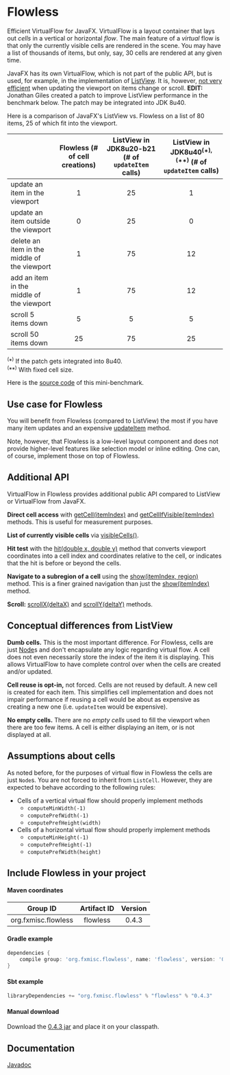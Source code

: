 Flowless
========

Efficient VirtualFlow for JavaFX. VirtualFlow is a layout container that lays out _cells_ in a vertical or horizontal _flow_. The main feature of a _virtual_ flow is that only the currently visible cells are rendered in the scene. You may have a list of thousands of items, but only, say, 30 cells are rendered at any given time.

JavaFX has its own VirtualFlow, which is not part of the public API, but is used, for example, in the implementation of [ListView](http://docs.oracle.com/javase/8/javafx/api/javafx/scene/control/ListView.html). It is, however, [not very efficient](https://javafx-jira.kenai.com/browse/RT-35395) when updating the viewport on items change or scroll. **EDIT:** Jonathan Giles created a patch to improve ListView performance in the benchmark below. The patch may be integrated into JDK 8u40.

Here is a comparison of JavaFX's ListView vs. Flowless on a list of 80 items, 25 of which fit into the viewport.

|                     | Flowless (# of cell creations) | ListView in JDK8u20-b21 (# of `updateItem` calls) | ListView in JDK8u40<sup>(</sup>\*<sup>), (</sup>\*\*<sup>)</sup> (# of `updateItem` calls) |
|---------------------|:------------------------------:|:-------------------------------------------------:|:------------------------------------------------------------------------------------------:|
| update an item in the viewport |                   1 | 25                                                | 1                                                                                          |
| update an item outside the viewport |              0 | 25                                                | 0                                                                                          |
| delete an item in the middle of the viewport |     1 | 75                                                | 12                                                                                         |
| add an item in the middle of the viewport |        1 | 75                                                | 12                                                                                         |
| scroll 5 items down |                              5 | 5                                                 | 5                                                                                          |
| scroll 50 items down |                            25 | 75                                                | 25                                                                                         |

<sup>(</sup>\*<sup>)</sup> If the patch gets integrated into 8u40.  
<sup>(</sup>\*\*<sup>)</sup> With fixed cell size.  

Here is the [source code](https://gist.github.com/TomasMikula/1dcee2cc4e5dab421913) of this mini-benchmark.

Use case for Flowless
---------------------

You will benefit from Flowless (compared to ListView) the most if you have many item updates and an expensive [updateItem](http://docs.oracle.com/javase/8/javafx/api/javafx/scene/control/Cell.html#updateItem-T-boolean-) method.

Note, however, that Flowless is a low-level layout component and does not provide higher-level features like selection model or inline editing. One can, of course, implement those on top of Flowless.

Additional API
--------------

VirtualFlow in Flowless provides additional public API compared to ListView or VirtualFlow from JavaFX.

**Direct cell access** with [getCell(itemIndex)](http://www.fxmisc.org/flowless/javadoc/org/fxmisc/flowless/VirtualFlow.html#getCell-int-) and [getCellIfVisible(itemIndex)](http://www.fxmisc.org/flowless/javadoc/org/fxmisc/flowless/VirtualFlow.html#getCellIfVisible-int-) methods. This is useful for measurement purposes.

**List of currently visible cells** via [visibleCells()](http://www.fxmisc.org/flowless/javadoc/org/fxmisc/flowless/VirtualFlow.html#visibleCells--).

**Hit test** with the [hit(double x, double y)](http://www.fxmisc.org/flowless/javadoc/org/fxmisc/flowless/VirtualFlow.html#hit-double-double-) method that converts viewport coordinates into a cell index and coordinates relative to the cell, or indicates that the hit is before or beyond the cells.

**Navigate to a subregion of a cell** using the [show(itemIndex, region)](http://www.fxmisc.org/flowless/javadoc/org/fxmisc/flowless/VirtualFlow.html#show-int-javafx.geometry.Bounds-) method. This is a finer grained navigation than just the [show(itemIndex)](http://www.fxmisc.org/flowless/javadoc/org/fxmisc/flowless/VirtualFlow.html#show-int-) method.

**Scroll:** [scrollX(deltaX)](http://www.fxmisc.org/flowless/javadoc/org/fxmisc/flowless/VirtualFlow.html#scrollX-double-) and [scrollY(deltaY)](http://www.fxmisc.org/flowless/javadoc/org/fxmisc/flowless/VirtualFlow.html#scrollY-double-) methods.

Conceptual differences from ListView
------------------------------------

**Dumb cells.** This is the most important difference. For Flowless, cells are just [Node](http://docs.oracle.com/javase/8/javafx/api/javafx/scene/Node.html)s and don't encapsulate any logic regarding virtual flow. A cell does not even necessarily store the index of the item it is displaying. This allows VirtualFlow to have complete control over when the cells are created and/or updated.

**Cell reuse is opt-in,** not forced. Cells are not reused by default. A new cell is created for each item. This simplifies cell implementation and does not impair performance if reusing a cell would be about as expensive as creating a new one (i.e. `updateItem` would be expensive).

**No empty cells.** There are no _empty cells_ used to fill the viewport when there are too few items. A cell is either displaying an item, or is not displayed at all.

Assumptions about cells
-----------------------

As noted before, for the purposes of virtual flow in Flowless the cells are just `Node`s. You are not forced to inherit from `ListCell`. However, they are expected to behave according to the following rules:

* Cells of a vertical virtual flow should properly implement methods
  * `computeMinWidth(-1)`
  * `computePrefWidth(-1)`
  * `computePrefHeight(width)`
* Cells of a horizontal virtual flow should properly implement methods
  * `computeMinHeight(-1)`
  * `computePrefHeight(-1)`
  * `computePrefWidth(height)`

Include Flowless in your project
--------------------------------

#### Maven coordinates

| Group ID            | Artifact ID | Version |
| :---------:         | :---------: | :-----: |
| org.fxmisc.flowless | flowless    | 0.4.3   |

#### Gradle example

```groovy
dependencies {
    compile group: 'org.fxmisc.flowless', name: 'flowless', version: '0.4.3'
}
```

#### Sbt example

```scala
libraryDependencies += "org.fxmisc.flowless" % "flowless" % "0.4.3"
```

#### Manual download

Download the [0.4.3 jar](https://github.com/TomasMikula/Flowless/releases/tag/v0.4.3u1) and place it on your classpath.

Documentation
-------------

[Javadoc](http://www.fxmisc.org/flowless/javadoc/org/fxmisc/flowless/package-summary.html)
